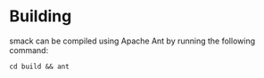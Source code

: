 # Building

smack can be compiled using Apache Ant by running the following
command:

    cd build && ant
